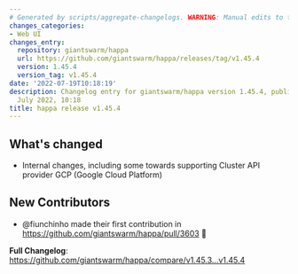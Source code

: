 ```yaml
---
# Generated by scripts/aggregate-changelogs. WARNING: Manual edits to this files will be overwritten.
changes_categories:
- Web UI
changes_entry:
  repository: giantswarm/happa
  url: https://github.com/giantswarm/happa/releases/tag/v1.45.4
  version: 1.45.4
  version_tag: v1.45.4
date: '2022-07-19T10:18:19'
description: Changelog entry for giantswarm/happa version 1.45.4, published on 19
  July 2022, 10:18
title: happa release v1.45.4
---
```


## What's changed

- Internal changes, including some towards supporting Cluster API provider GCP (Google Cloud Platform)

## New Contributors

* @fiunchinho made their first contribution in https://github.com/giantswarm/happa/pull/3603 🚀 

**Full Changelog**: https://github.com/giantswarm/happa/compare/v1.45.3...v1.45.4
